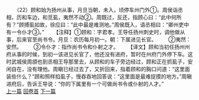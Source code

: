 　　（22）顾和始为扬州从事，月旦当朝，未入，顷停车州门外①。周侯诣丞相，历和车边，和觅虱，夷然不动②。周既过，反还，指顾心曰：“此中何所有？”顾搏虱如故，徐应曰：“此中最是难测地。”周侯既入，语丞相曰：“卿州吏中有一令仆才③。”
　　【注释】①顾和：字君孝。王导任扬州刺史时，调他做从事，后来官至尚书令。月旦：农历每月初一。朝：下属进见长官。
　　②夷然：安然。
　　③令仆才：指作尚书令和仆射之才。
　　【译文】顾和当初任扬州州府从事的时候，到初一该进见长官了，他还没有进府，暂时在州府门外停下车。这时武城侯周颌也到丞相王导那里去，从顾和的车子旁边经过，顾和正在抓虱子，安闲自在，没有理他。周瞋已经过去了，又折回来，指着顾和的胸口问道：“这里面装些什么？”顾和照样掐虱子，慢吞吞地回答说：“这里面是最难捉摸的地方。”周瞋进府后，告诉王导说：“你的下属里有一个可做尚书令或仆射的人才。”
<br>[上一篇](06_21) [回卷首](06_00) [下一篇](06_23)
